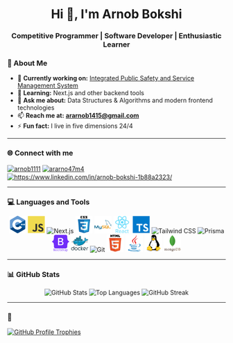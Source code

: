 <h1 align="center">Hi 👋, I'm Arnob Bokshi</h1>
<h3 align="center">Competitive Programmer | Software Developer | Enthusiastic Learner</h3>



### 🌟 About Me  

- 🔭 **Currently working on:** [Integrated Public Safety and Service Management System](https://github.com/arnob1111/Integrated-public-safety-and-service-management-system)  
- 🌱 **Learning:** Next.js and other backend tools  
- 💬 **Ask me about:** Data Structures & Algorithms and modern frontend technologies  
- 📫 **Reach me at:** **ararnob1415@gmail.com**  
- ⚡ **Fun fact:** I live in five dimensions 24/4  



---

### 🌐 Connect with me 
<p align="left">
<a href="https://www.leetcode.com/arnob1111" target="blank"><img align="center" src="https://raw.githubusercontent.com/rahuldkjain/github-profile-readme-generator/master/src/images/icons/Social/leet-code.svg" alt="arnob1111" height="30" width="40" /></a>
<a href="https://auth.geeksforgeeks.org/user/ararno47m4" target="blank"><img align="center" src="https://raw.githubusercontent.com/rahuldkjain/github-profile-readme-generator/master/src/images/icons/Social/geeks-for-geeks.svg" alt="ararno47m4" height="30" width="40" /></a>
<a href="https://linkedin.com/in/https://www.linkedin.com/in/arnob-bokshi-1b88a2323/" target="blank"><img align="center" src="https://raw.githubusercontent.com/rahuldkjain/github-profile-readme-generator/master/src/images/icons/Social/linked-in-alt.svg" alt="https://www.linkedin.com/in/arnob-bokshi-1b88a2323/" height="30" width="40" /></a>

</p>

---

### 💻 Languages and Tools  
<p align="center">
  <img src="https://raw.githubusercontent.com/devicons/devicon/master/icons/cplusplus/cplusplus-original.svg" alt="C++" width="40" height="40" />
   <img src="https://raw.githubusercontent.com/devicons/devicon/master/icons/javascript/javascript-original.svg" alt="JavaScript" width="40" height="40" />
    <img src="https://cdn.worldvectorlogo.com/logos/next-js.svg" alt="Next.js" width="40" height="40" />
  <img src="https://raw.githubusercontent.com/devicons/devicon/master/icons/css3/css3-original-wordmark.svg" alt="CSS3" width="40" height="40" />
  <img src="https://raw.githubusercontent.com/devicons/devicon/master/icons/mysql/mysql-original-wordmark.svg" alt="MySQL" width="40" height="40" />
  <img src="https://raw.githubusercontent.com/devicons/devicon/master/icons/react/react-original-wordmark.svg" alt="React" width="40" height="40" />
  <img src="https://raw.githubusercontent.com/devicons/devicon/master/icons/typescript/typescript-original.svg" alt="TypeScript" width="40" height="40" />

  <img src="https://www.vectorlogo.zone/logos/tailwindcss/tailwindcss-icon.svg" alt="Tailwind CSS" width="40" height="40" />
  <img src="https://cdn.freelogovectors.net/wp-content/uploads/2022/01/prisma_logo-freelogovectors.net_.png" alt="Prisma" width="40" height="40" />
  <img src="https://raw.githubusercontent.com/devicons/devicon/master/icons/bootstrap/bootstrap-plain-wordmark.svg" alt="Bootstrap" width="40" height="40" />
    <img src="https://raw.githubusercontent.com/devicons/devicon/master/icons/docker/docker-original-wordmark.svg" alt="Docker" width="40" height="40" />
  <img src="https://www.vectorlogo.zone/logos/git-scm/git-scm-icon.svg" alt="Git" width="40" height="40" />
  <img src="https://raw.githubusercontent.com/devicons/devicon/master/icons/html5/html5-original-wordmark.svg" alt="HTML5" width="40" height="40" />
  <img src="https://raw.githubusercontent.com/devicons/devicon/master/icons/java/java-original.svg" alt="Java" width="40" height="40" />
 
  <img src="https://raw.githubusercontent.com/devicons/devicon/master/icons/linux/linux-original.svg" alt="Linux" width="40" height="40" />
  <img src="https://raw.githubusercontent.com/devicons/devicon/master/icons/mongodb/mongodb-original-wordmark.svg" alt="MongoDB" width="40" height="40" />
</p>

---

### 📊 GitHub Stats  
<div align="center">
  <img src="https://github-readme-stats.vercel.app/api?username=arnob1111&show_icons=true&theme=radical" alt="GitHub Stats" height="165" />
  <img src="https://github-readme-stats.vercel.app/api/top-langs?username=arnob1111&layout=compact&theme=radical" alt="Top Languages" height="165" />
  <img src="https://github-readme-streak-stats.herokuapp.com/?user=arnob1111&theme=radical" alt="GitHub Streak" height="165" />
</div>

---

### 🎨
[![GitHub Profile Trophies](https://github-profile-trophy.vercel.app/?username=arnob1111&theme=radical)](https://github.com/ryo-ma/github-profile-trophy)
